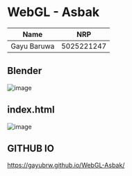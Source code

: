 # WebGL - Asbak
| Name           | NRP        |
| ---            | ---        |
| Gayu Baruwa | 5025221247 |

## Blender

![image](https://github.com/user-attachments/assets/69e50dbc-1938-49db-8aa7-24229ad05d66)

## index.html

![image](https://github.com/user-attachments/assets/b8f03d9d-b1d8-4978-85ed-29ab5e75b307)

## GITHUB IO

https://gayubrw.github.io/WebGL-Asbak/
